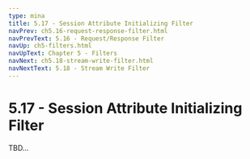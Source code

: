 ```yaml
---
type: mina
title: 5.17 - Session Attribute Initializing Filter
navPrev: ch5.16-request-response-filter.html
navPrevText: 5.16 - Request/Response Filter
navUp: ch5-filters.html
navUpText: Chapter 5 - Filters
navNext: ch5.18-stream-write-filter.html
navNextText: 5.18 - Stream Write Filter
---
```


# 5.17 - Session Attribute Initializing Filter

TBD...
